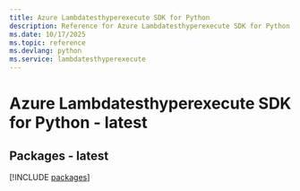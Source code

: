 ```yaml
---
title: Azure Lambdatesthyperexecute SDK for Python
description: Reference for Azure Lambdatesthyperexecute SDK for Python
ms.date: 10/17/2025
ms.topic: reference
ms.devlang: python
ms.service: lambdatesthyperexecute
---
```

# Azure Lambdatesthyperexecute SDK for Python - latest
## Packages - latest
[!INCLUDE [packages](lambdatesthyperexecute-index.md)]